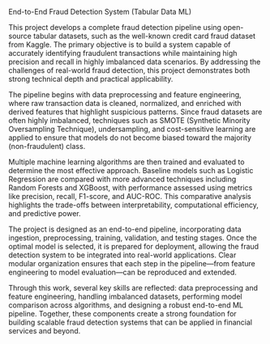 End-to-End Fraud Detection System (Tabular Data ML)

This project develops a complete fraud detection pipeline using open-source tabular datasets, such as the well-known credit card fraud dataset from Kaggle. The primary objective is to build a system capable of accurately identifying fraudulent transactions while maintaining high precision and recall in highly imbalanced data scenarios. By addressing the challenges of real-world fraud detection, this project demonstrates both strong technical depth and practical applicability.

The pipeline begins with data preprocessing and feature engineering, where raw transaction data is cleaned, normalized, and enriched with derived features that highlight suspicious patterns. Since fraud datasets are often highly imbalanced, techniques such as SMOTE (Synthetic Minority Oversampling Technique), undersampling, and cost-sensitive learning are applied to ensure that models do not become biased toward the majority (non-fraudulent) class.

Multiple machine learning algorithms are then trained and evaluated to determine the most effective approach. Baseline models such as Logistic Regression are compared with more advanced techniques including Random Forests and XGBoost, with performance assessed using metrics like precision, recall, F1-score, and AUC-ROC. This comparative analysis highlights the trade-offs between interpretability, computational efficiency, and predictive power.

The project is designed as an end-to-end pipeline, incorporating data ingestion, preprocessing, training, validation, and testing stages. Once the optimal model is selected, it is prepared for deployment, allowing the fraud detection system to be integrated into real-world applications. Clear modular organization ensures that each step in the pipeline—from feature engineering to model evaluation—can be reproduced and extended.

Through this work, several key skills are reflected: data preprocessing and feature engineering, handling imbalanced datasets, performing model comparison across algorithms, and designing a robust end-to-end ML pipeline. Together, these components create a strong foundation for building scalable fraud detection systems that can be applied in financial services and beyond.
